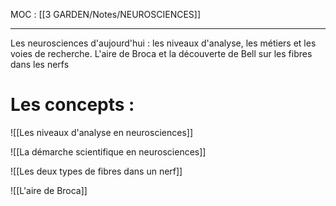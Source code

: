 MOC : [[3 GARDEN/Notes/NEUROSCIENCES]]
***

Les neurosciences d'aujourd'hui : les niveaux d'analyse, les métiers et les voies de recherche.
L'aire de Broca et la découverte de Bell sur les fibres dans les nerfs

# Les concepts :
![[Les niveaux d'analyse en neurosciences]]

![[La démarche scientifique en neurosciences]]

![[Les deux types de fibres dans un nerf]]

![[L'aire de Broca]]